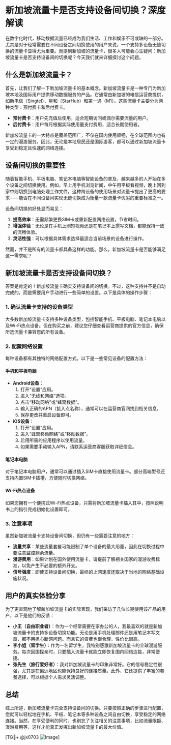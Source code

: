 # 新加坡流量卡是否支持设备间切换？深度解读

在数字化时代，移动数据流量已经成为我们生活、工作和娱乐不可或缺的一部分。尤其是对于经常需要在不同设备之间切换使用的用户来说，一个支持多设备无缝切换的流量卡显得尤为重要。而提到新加坡的流量卡，很多人可能会心生疑问：新加坡流量卡是否支持设备间的切换呢？今天我们就来详细探讨这个问题。

## 什么是新加坡流量卡？

首先，让我们了解一下新加坡流量卡的基本概念。新加坡流量卡是一种专门为新加坡本地及国际用户提供移动数据服务的产品。它通常由新加坡的电信运营商提供，如新电信（Singtel）、星和（StarHub）和第一通（M1）。这些流量卡主要分为两种类型：预付费卡和后付费卡。

- **预付费卡**：用户先充值后使用，适合短期访问或偶尔需要流量的用户。
- **后付费卡**：用户每月根据实际使用量支付费用，适合长期使用者。

新加坡流量卡的一大特点是覆盖范围广，不仅在国内使用顺畅，在全球范围内也有一定的漫游服务。因此，无论是本地居民还是国际游客，都可以通过新加坡流量卡享受到稳定且快速的网络连接。

## 设备间切换的重要性

随着智能手机、平板电脑、笔记本电脑等智能设备的普及，越来越多的人开始在多个设备之间切换使用。例如，早上用手机浏览新闻，中午用平板看视频，晚上回到家中则切换到电脑处理工作文件。这种跨设备的使用场景对流量卡提出了更高的要求——能否在不同设备间实现无缝切换成为衡量一款流量卡优劣的重要标准之一。

设备间切换的好处显而易见：

1. **提高效率**：无需频繁更换SIM卡或重新配置网络设置，节省时间。
2. **增强体验**：无论是在手机上刷短视频还是在笔记本上撰写文档，都能保持一致的流畅体验。
3. **灵活性强**：可以根据具体需求选择最适合当前场景的设备进行操作。

然而，并不是所有的流量卡都具备这样的功能。那么，新加坡流量卡是否能够满足这一需求呢？

## 新加坡流量卡是否支持设备间切换？

答案是肯定的！新加坡流量卡确实支持设备间的切换。不过，这种支持并不是自动完成的，而是需要用户手动进行一些简单的设置。以下是具体的操作步骤：

### 1. 确认流量卡支持的设备类型

大多数新加坡流量卡支持多种设备类型，包括智能手机、平板电脑、笔记本电脑以及Wi-Fi热点设备。但在购买之前，建议您仔细查看运营商提供的官方信息，确保所选流量卡兼容您的所有设备。

### 2. 配置网络设置

每种设备都有其独特的网络配置方式。以下是一些常见设备的配置方法：

#### 手机和平板电脑
- **Android设备**：
  1. 打开“设置”应用。
  2. 进入“无线和网络”选项。
  3. 点击“移动网络”或“蜂窝数据”。
  4. 输入正确的APN（接入点名称），通常可以在运营商官网找到相关信息。
  5. 保存更改并重启设备即可。
- **iOS设备**：
  1. 打开“设置”应用。
  2. 进入“蜂窝移动网络”或“移动数据”。
  3. 启用所需的应用程序以使用流量。
  4. 如果需要手动输入APN，请联系运营商客服获取详细信息。

#### 笔记本电脑
对于笔记本电脑用户，通常可以通过插入SIM卡直接使用流量卡。部分高端型号还支持内置SIM卡插槽，方便随时切换网络。

#### Wi-Fi热点设备
如果您拥有一个便携式Wi-Fi热点设备，只需将新加坡流量卡插入其中，按照说明书上的指引完成初始化设置即可。

### 3. 注意事项

虽然新加坡流量卡支持设备间切换，但仍有一些需要注意的地方：

- **流量共享**：某些流量套餐可能限制了单个设备的最大用量，因此在切换过程中要注意监控剩余流量。
- **漫游费用**：如果计划在国外使用流量卡，请提前了解相关国家的漫游收费标准，以免产生不必要的额外开支。
- **信号强度**：即使支持设备间切换，最终的上网速度还取决于当地的网络基础设施状况。

## 用户的真实体验分享

为了更直观地了解新加坡流量卡的实际表现，我们采访了几位长期使用该产品的用户，以下是他们的反馈：

- **小王（自由职业者）**：作为一个经常需要在家办公的人，我最喜欢的就是新加坡流量卡的支持多设备切换功能。无论是用手机处理邮件还是用笔记本写文章，都不用担心断网问题。而且它的资费也很合理，性价比很高。
- **李小姐（留学生）**：作为一名留学生，我特别感激新加坡流量卡的全球漫游服务。每次回国探亲时，只要插入流量卡就能立即恢复国内网络连接，非常便捷。
- **张先生（旅行爱好者）**：我对新加坡流量卡的印象非常好。它的信号稳定性很强，尤其是在偏远地区也能保持良好的连接质量。此外，它还提供了丰富的套餐选择，可以根据个人需求灵活调整。

## 总结

综上所述，新加坡流量卡完全支持设备间的切换。只要按照正确的步骤进行配置，您就可以轻松地在手机、平板、笔记本等多种设备之间自由切换，享受稳定的网络连接。当然，在享受便利的同时，也别忘了关注相关的注意事项，比如流量限额、漫游费用等，这样才能真正发挥出新加坡流量卡的最大价值。

[TG💪+ @jx0703 ![Image](https://github.com/user-attachments/assets/dbca1d08-cadb-493c-b0ec-ad6f7a83f270)]